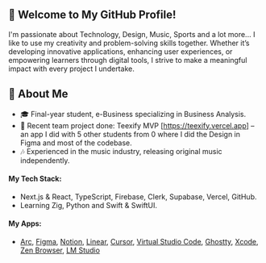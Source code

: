 ## 🌟 Welcome to My GitHub Profile!
I'm passionate about Technology, Design, Music, Sports and a lot more...
I like to use my creativity and problem-solving skills together. Whether it’s developing innovative applications, enhancing user experiences, or empowering learners through digital tools, I strive to make a meaningful impact with every project I undertake.

## 💼 About Me
- 🎓 Final-year student, e-Business specializing in Business Analysis.
- 🚀 Recent team project done: Teexify MVP [https://teexify.vercel.app] – an app I did with 5 other students from 0 where I did the Design in Figma and most of the codebase.
- 🎶 Experienced in the music industry, releasing original music independently.
#### My Tech Stack:
- Next.js & React, TypeScript, Firebase, Clerk, Supabase, Vercel, GitHub.
- Learning Zig, Python and Swift & SwiftUI.
#### My Apps:
- [Arc](https://arc.net), [Figma](https://figma.com), [Notion](https://notion.so), [Linear](https://linear.app), [Cursor](https://cursor.so), [Virtual Studio Code](https://code.visualstudio.com), [Ghostty](https://ghostty.org), [Xcode](https://developer.apple.com/xcode), [Zen Browser](https://zen-browser.app), [LM Studio](https://lmstudio.ai)
